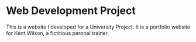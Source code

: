 # Web Development Project
This is a website I developed for a University Project. It is a portfolio website for Kent Wilson, a fictitious peronal trainer.
